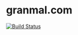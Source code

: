 # granmal.com

[![Build Status](https://travis-ci.org/khy/granmal.com.svg?branch=master)](https://travis-ci.org/khy/granmal.com)
